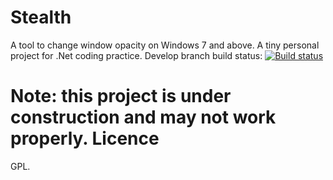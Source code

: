 Stealth
=======

A tool to change window opacity on Windows 7 and above.
A tiny personal project for .Net coding practice.
Develop branch build status:
[![Build status](https://ci.appveyor.com/api/projects/status/4vukanel1wq06g6j/branch/develop?svg=true)](https://ci.appveyor.com/project/celeron533/stealth/branch/develop)

Note: this project is under construction and may not work properly.
Licence
=======
GPL.
